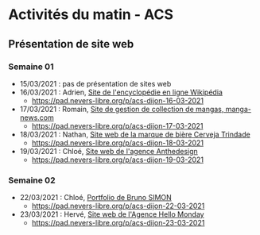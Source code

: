 # Activités du matin - ACS 

## Présentation de site web

### Semaine 01
- 15/03/2021 : pas de présentation de sites web
- 16/03/2021 : Adrien, [Site de l'encyclopédie en ligne Wikipédia](https://fr.wikipedia.org/)
    - https://pad.nevers-libre.org/p/acs-dijon-16-03-2021
- 17/03/2021 : Romain, [Site de gestion de collection de mangas, manga-news.com](https://www.manga-news.com/)
    - https://pad.nevers-libre.org/p/acs-dijon-17-03-2021
- 18/03/2021 : Nathan, [Site web de la marque de bière Cerveja Trindade](https://cervejatrindade.pt/)
    - https://pad.nevers-libre.org/p/acs-dijon-18-03-2021
- 19/03/2021 : Chloé, [Site web de l'agence Anthedesign](https://www.anthedesign.fr/)
    - https://pad.nevers-libre.org/p/acs-dijon-19-03-2021

### Semaine 02
- 22/03/2021 : Chloé, [Portfolio de Bruno SIMON](https://bruno-simon.com/)
    - https://pad.nevers-libre.org/p/acs-dijon-22-03-2021
- 23/03/2021 : Hervé, [Site web de l'Agence Hello Monday](https://www.hellomonday.com/)
    - https://pad.nevers-libre.org/p/acs-dijon-23-03-2021

